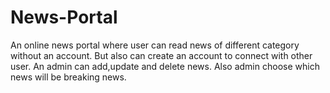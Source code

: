 # News-Portal
An online news portal where user can read news of different category without an account. But also can create an account to connect with other user.
An admin can add,update and delete news. Also admin choose which news will be breaking news.
